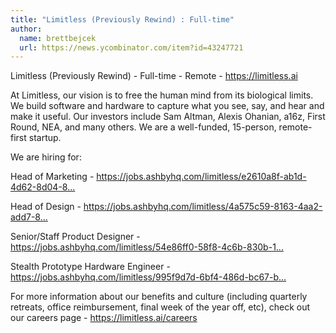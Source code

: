 ```yaml
---
title: "Limitless (Previously Rewind) : Full-time"
author:
  name: brettbejcek
  url: https://news.ycombinator.com/item?id=43247721
---
```

Limitless (Previously Rewind) - Full-time - Remote - <a href="https:&#x2F;&#x2F;limitless.ai" rel="nofollow">https:&#x2F;&#x2F;limitless.ai</a>

At Limitless, our vision is to free the human mind from its biological limits. We build software and hardware to capture what you see, say, and hear and make it useful. Our investors include Sam Altman, Alexis Ohanian, a16z, First Round, NEA, and many others. We are a well-funded, 15-person, remote-first startup.

We are hiring for:

Head of Marketing - <a href="https:&#x2F;&#x2F;jobs.ashbyhq.com&#x2F;limitless&#x2F;e2610a8f-ab1d-4d62-8d04-89509373fd05" rel="nofollow">https:&#x2F;&#x2F;jobs.ashbyhq.com&#x2F;limitless&#x2F;e2610a8f-ab1d-4d62-8d04-8...</a>

Head of Design - <a href="https:&#x2F;&#x2F;jobs.ashbyhq.com&#x2F;limitless&#x2F;4a575c59-8163-4aa2-add7-8c5408c1fc55" rel="nofollow">https:&#x2F;&#x2F;jobs.ashbyhq.com&#x2F;limitless&#x2F;4a575c59-8163-4aa2-add7-8...</a>

Senior&#x2F;Staff Product Designer - <a href="https:&#x2F;&#x2F;jobs.ashbyhq.com&#x2F;limitless&#x2F;54e86ff0-58f8-4c6b-830b-1c466be2aca4" rel="nofollow">https:&#x2F;&#x2F;jobs.ashbyhq.com&#x2F;limitless&#x2F;54e86ff0-58f8-4c6b-830b-1...</a>

Stealth Prototype Hardware Engineer - <a href="https:&#x2F;&#x2F;jobs.ashbyhq.com&#x2F;limitless&#x2F;995f9d7d-6bf4-486d-bc67-b68a7ad7f642" rel="nofollow">https:&#x2F;&#x2F;jobs.ashbyhq.com&#x2F;limitless&#x2F;995f9d7d-6bf4-486d-bc67-b...</a>

For more information about our benefits and culture (including quarterly retreats, office reimbursement, final week of the year off, etc), check out our careers page - <a href="https:&#x2F;&#x2F;limitless.ai&#x2F;careers" rel="nofollow">https:&#x2F;&#x2F;limitless.ai&#x2F;careers</a>
<JobApplication />
